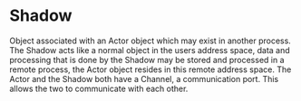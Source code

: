 # Shadow

Object associated with an Actor object which may exist in another process. The Shadow acts like a normal object in the users address space, data and processing that is done by the Shadow may be stored and processed in a remote process, the Actor object resides in this remote address space. The Actor and the Shadow both have a Channel, a communication port. This allows the two to communicate with each other.
